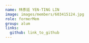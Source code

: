 ```yaml
---
name: 林彥廷 YEN-TING LIN 
image: images/members/603415124.jpg 
role: formerMem
group: alum
links:
  github: link_to_github 
---
```


